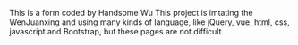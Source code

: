 This is a form coded by Handsome Wu
This project is imtating the WenJuanxing and using many kinds of language, like jQuery, vue, html, css, javascript and Bootstrap, but these pages are not difficult.

